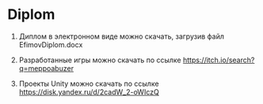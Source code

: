 # Diplom
1. Диплом в электронном виде можно скачать, загрузив файл EfimovDiplom.docx

2. Разработанные игры можно скачать по ссылке https://itch.io/search?q=meppoabuzer

3. Проекты Unity можно скачать по ссылке https://disk.yandex.ru/d/2cadW_2-oWIczQ
